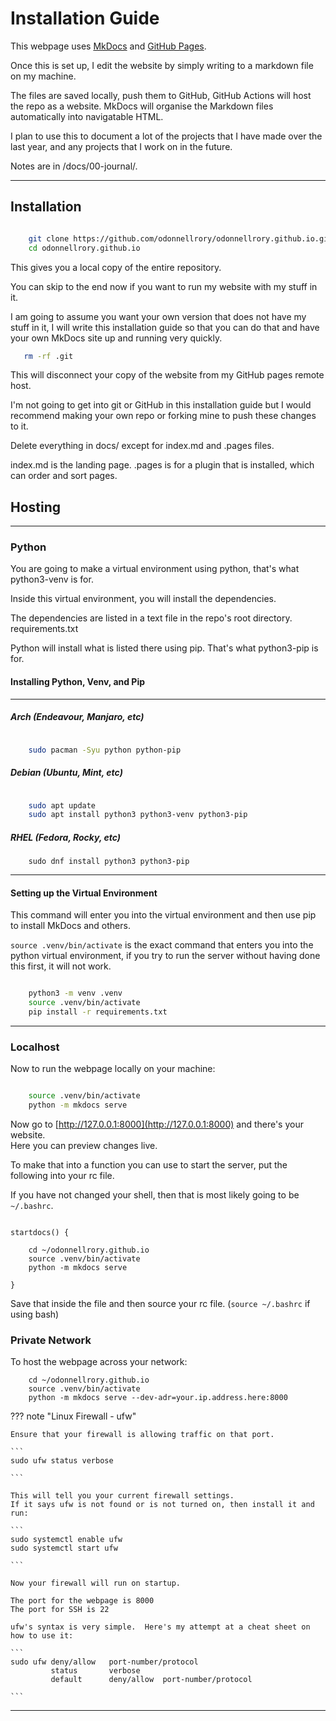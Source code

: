# Installation Guide

This webpage uses [MkDocs](https://www.mkdocs.org/) and [GitHub Pages](https://docs.github.com/en/pages).

Once this is set up, I edit the website by simply writing to a markdown file on my machine.

The files are saved locally, push them to GitHub, GitHub Actions will host the repo as a website.  MkDocs will organise the Markdown files automatically into navigatable HTML.  

I plan to use this to document a lot of the projects that I have made over the last year, and any projects that I work on in the future.

Notes are in /docs/00-journal/.

---

## Installation


```zsh

    git clone https://github.com/odonnellrory/odonnellrory.github.io.git
    cd odonnellrory.github.io

```

This gives you a local copy of the entire repository.  

You can skip to the end now if you want to run my website with my stuff in it.

I am going to assume you want your own version that does not have my stuff in it, I will write this installation guide so that you can do that and have your own MkDocs site up and running very quickly.

```zsh
   rm -rf .git 

```

This will disconnect your copy of the website from my GitHub pages remote host.

I'm not going to get into git or GitHub in this installation guide but I would recommend making your own repo or forking mine to push these changes to it.

Delete everything in docs/ except for index.md and .pages files.

index.md is the landing page.
.pages is for a plugin that is installed, which can order and sort pages.


## Hosting
---

###  Python

You are going to make a virtual environment using python, that's what python3-venv is for.

Inside this virtual environment, you will install the dependencies.

The dependencies are listed in a text file in the repo's root directory.  requirements.txt

Python will install what is listed there using pip.  That's what python3-pip is for.

#### Installing Python, Venv, and Pip

---

##### Arch (Endeavour, Manjaro, etc)

```zsh

    sudo pacman -Syu python python-pip 

```

##### Debian (Ubuntu, Mint, etc)

```zsh

    sudo apt update
    sudo apt install python3 python3-venv python3-pip

```

##### RHEL (Fedora, Rocky, etc)

```
    sudo dnf install python3 python3-pip

```

---


#### Setting up the Virtual Environment

This command will enter you into the virtual environment and then use pip to install MkDocs and others.

```source .venv/bin/activate``` is the exact command that enters you into the python virtual environment, if you try to run the server without having done this first, it will not work.

```zsh

    python3 -m venv .venv
    source .venv/bin/activate
    pip install -r requirements.txt

```

---

###   Localhost

Now to run the webpage locally on your machine:

```zsh

    source .venv/bin/activate
    python -m mkdocs serve

```

Now go to [http://127.0.0.1:8000](http://127.0.0.1:8000) and there's your website.  
Here you can preview changes live.

To make that into a function you can use to start the server, put the following into your rc file.

If you have not changed your shell, then that is most likely going to be ``` ~/.bashrc```.

```
    
startdocs() {

    cd ~/odonnellrory.github.io
    source .venv/bin/activate
    python -m mkdocs serve

}

```
Save that inside the file and then source your rc file.
(```source ~/.bashrc``` if using bash)


###   Private Network

To host the webpage across your network:

```
    cd ~/odonnellrory.github.io
    source .venv/bin/activate
    python -m mkdocs serve --dev-adr=your.ip.address.here:8000

```

??? note "Linux Firewall - ufw"

    Ensure that your firewall is allowing traffic on that port.

    ```
    sudo ufw status verbose

    ```

    This will tell you your current firewall settings.
    If it says ufw is not found or is not turned on, then install it and run:

    ```
    sudo systemctl enable ufw
    sudo systemctl start ufw

    ```

    Now your firewall will run on startup.

    The port for the webpage is 8000
    The port for SSH is 22

    ufw's syntax is very simple.  Here's my attempt at a cheat sheet on how to use it:

    ```
    sudo ufw deny/allow   port-number/protocol 
             status       verbose
             default      deny/allow  port-number/protocol
             
    ```

---
